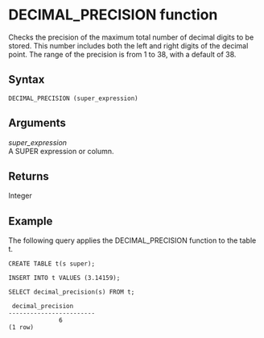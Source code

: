 # DECIMAL\_PRECISION function<a name="r_decimal_precision"></a>

Checks the precision of the maximum total number of decimal digits to be stored\. This number includes both the left and right digits of the decimal point\. The range of the precision is from 1 to 38, with a default of 38\.

## Syntax<a name="r_decimal_precision-synopsis"></a>

```
DECIMAL_PRECISION (super_expression)
```

## Arguments<a name="r_decimal_precision-arguments"></a>

*super\_expression*  
A SUPER expression or column\.

## Returns<a name="r_decimal_precision-returns"></a>

Integer

## Example<a name="r_decimal_precision_example"></a>

The following query applies the DECIMAL\_PRECISION function to the table t\.

```
CREATE TABLE t(s super);

INSERT INTO t VALUES (3.14159);

SELECT decimal_precision(s) FROM t;

 decimal_precision
------------------------
              6
(1 row)
```
